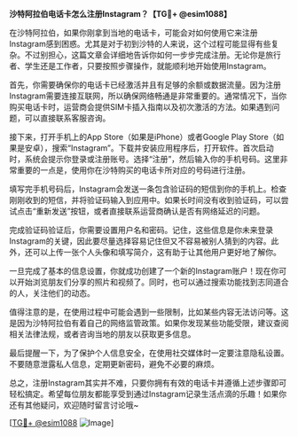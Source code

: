 **沙特阿拉伯电话卡怎么注册Instagram？【TG💪+ @esim1088】**

在沙特阿拉伯，如果你刚拿到当地的电话卡，可能会对如何使用它来注册Instagram感到困惑。尤其是对于初到沙特的人来说，这个过程可能显得有些复杂。不过别担心，这篇文章会详细地告诉你如何一步步完成注册。无论你是旅行者、学生还是工作者，只要按照步骤操作，就能顺利地开始使用Instagram。

首先，你需要确保你的电话卡已经激活并且有足够的余额或数据流量。因为注册Instagram需要连接互联网，所以确保网络畅通是非常重要的。通常情况下，当你购买电话卡时，运营商会提供SIM卡插入指南以及初次激活的方法。如果遇到问题，可以直接联系客服咨询。

接下来，打开手机上的App Store（如果是iPhone）或者Google Play Store（如果是安卓），搜索“Instagram”。下载并安装应用程序后，打开软件。首次启动时，系统会提示你登录或注册账号。选择“注册”，然后输入你的手机号码。这里非常重要的一点是，使用你在沙特购买的电话卡所对应的号码进行注册。

填写完手机号码后，Instagram会发送一条包含验证码的短信到你的手机上。检查刚刚收到的短信，并将验证码输入到应用中。如果长时间没有收到验证码，可以尝试点击“重新发送”按钮，或者直接联系运营商确认是否有网络延迟的问题。

完成验证码验证后，你需要设置用户名和密码。记住，这些信息是你未来登录Instagram的关键，因此要尽量选择容易记住但又不容易被别人猜到的内容。此外，还可以上传一张个人头像和填写简介，这有助于让其他用户更好地了解你。

一旦完成了基本的信息设置，你就成功创建了一个新的Instagram账户！现在你可以开始浏览朋友们分享的照片和视频了。同时，也可以通过搜索功能找到志同道合的人，关注他们的动态。

值得注意的是，在使用过程中可能会遇到一些限制，比如某些内容无法访问等。这是因为沙特阿拉伯有着自己的网络监管政策。如果你发现某些功能受限，建议查阅相关法律法规，或者咨询当地的朋友以获取更多信息。

最后提醒一下，为了保护个人信息安全，在使用社交媒体时一定要注意隐私设置。不要随意泄露私人信息，定期更新密码，避免不必要的麻烦。

总之，注册Instagram其实并不难，只要你拥有有效的电话卡并遵循上述步骤即可轻松搞定。希望每位朋友都能享受到通过Instagram记录生活点滴的乐趣！如果你还有其他疑问，欢迎随时留言讨论哦~

[[TG💪+ @esim1088](https://t.me/s/esim1088) ![Image](https://i.postimg.cc/4NQfJmqS/Snipaste-2025-05-13-00-14-12.png)]